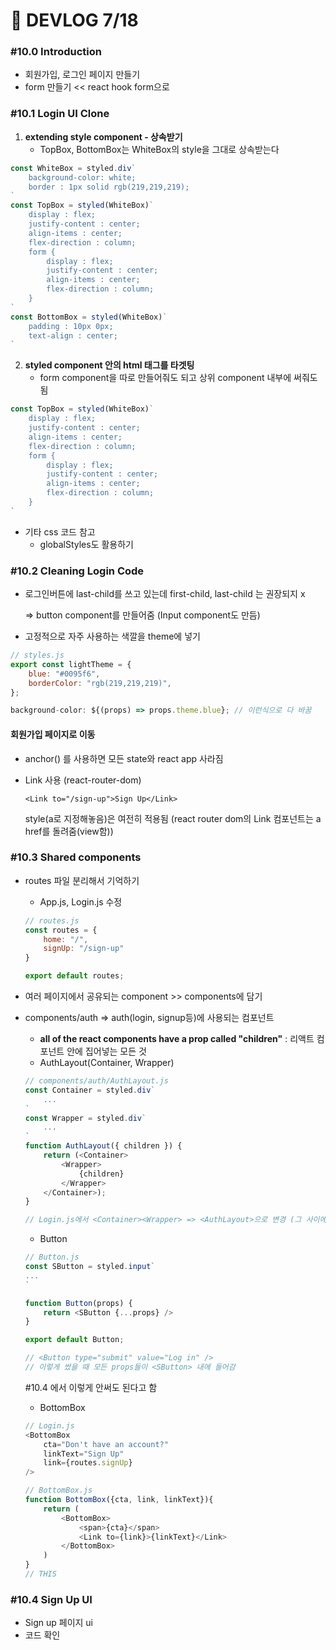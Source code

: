 # 🧀 DEVLOG 7/18



### #10.0 Introduction

- 회원가입, 로그인 페이지 만들기
- form 만들기 << react hook form으로



### #10.1 Login UI Clone

1. **extending style component - 상속받기**
   - TopBox, BottomBox는 WhiteBox의 style을 그대로 상속받는다

```js
const WhiteBox = styled.div`
    background-color: white;
    border : 1px solid rgb(219,219,219);
`
const TopBox = styled(WhiteBox)`
    display : flex;
    justify-content : center;
    align-items : center;
    flex-direction : column;
    form {
        display : flex;
        justify-content : center;
        align-items : center;
        flex-direction : column;
    }
`
const BottomBox = styled(WhiteBox)`
    padding : 10px 0px;
    text-align : center;
`
```

2. **styled component 안의 html 태그를 타겟팅**
   - form component을 따로 만들어줘도 되고 상위 component 내부에 써줘도 됨

```js
const TopBox = styled(WhiteBox)`
    display : flex;
    justify-content : center;
    align-items : center;
    flex-direction : column;
    form {
        display : flex;
        justify-content : center;
        align-items : center;
        flex-direction : column;
    }
`
```

- 기타 css 코드 참고 
  - globalStyles도 활용하기



### #10.2 Cleaning Login Code

- 로그인버튼에 last-child를 쓰고 있는데 first-child, last-child 는 권장되지 x   

  => button component를 만들어줌 (Input component도 만듬)

- 고정적으로 자주 사용하는 색깔을 theme에 넣기

```js
// styles.js
export const lightTheme = {
    blue: "#0095f6",
    borderColor: "rgb(219,219,219)",
};
```

```js
background-color: ${(props) => props.theme.blue}; // 이런식으로 다 바꿈
```



#### 회원가입 페이지로 이동

- anchor(<a>) 를 사용하면 모든 state와 react app 사라짐

- Link 사용 (react-router-dom)

  `<Link to="/sign-up">Sign Up</Link>`

  style(a로 지정해놓음)은 여전히 적용됨 (react router dom의 Link 컴포넌트는 a href를 돌려줌(view함))



### #10.3 Shared components

- routes 파일 분리해서 기억하기

  - App.js, Login.js 수정

  ```js
  // routes.js
  const routes = {
      home: "/",
      signUp: "/sign-up"
  }
  
  export default routes;
  ```

  

- 여러 페이지에서 공유되는 component >> components에 담기

- components/auth => auth(login, signup등)에 사용되는 컴포넌트

  - **all of the react components have a prop called "children"** : 리액트 컴포넌트 안에 집어넣는 모든 것
  - AuthLayout(Container, Wrapper)

  ```js
  // components/auth/AuthLayout.js
  const Container = styled.div`
      ...
  `
  const Wrapper = styled.div`
      ...
  `
  function AuthLayout({ children }) {
      return (<Container>
          <Wrapper>
              {children}
          </Wrapper>
      </Container>);
  }
  
  // Login.js에서 <Container><Wrapper> => <AuthLayout>으로 변경 (그 사이에 들어있는게 children)
  ```

  - Button

  ```js
  // Button.js
  const SButton = styled.input`
  ...
  `
  
  function Button(props) {
      return <SButton {...props} />
  }
  
  export default Button;
  
  // <Button type="submit" value="Log in" />
  // 이렇게 썼을 때 모든 props들이 <SButton> 내에 들어감
  
  ```

  #10.4 에서 이렇게 안써도 된다고 함

  

  - BottomBox

  ```js
  // Login.js
  <BottomBox
      cta="Don't have an account?"
      linkText="Sign Up"
      link={routes.signUp}
  />
  
  // BottomBox.js
  function BottomBox({cta, link, linkText}){
      return (
          <BottomBox>
              <span>{cta}</span>
              <Link to={link}>{linkText}</Link>
          </BottomBox>
      )
  }
  // THIS
  
  ```



### #10.4 Sign Up UI

- Sign up 페이지 ui
- 코드 확인 





